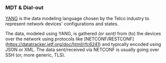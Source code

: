### MDT & Dial-out

[YANG](https://datatracker.ietf.org/doc/html/rfc6020) is the data modeling language chosen by the Telco industry to represent
network devices' configurations and states.

The data, modeled using YANG, is gathered _(or sent)_ from (to) the devices over the network using protocols like [NETCONF/RESTCONF]
(https://datatracker.ietf.org/doc/html/rfc6241) and typically encoded using JSON or XML. The data sent/received via NETCONF is usually
going over SSH (or, more generic, TLS).



